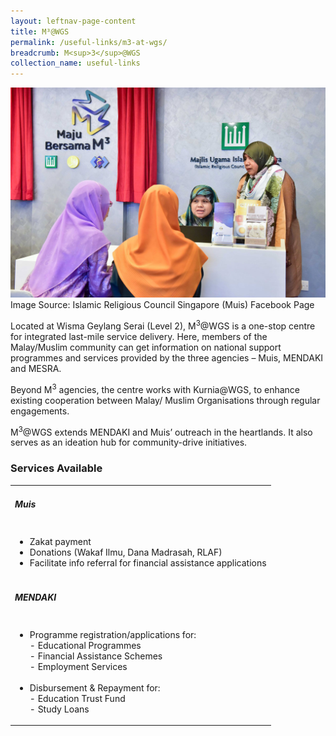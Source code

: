 ```yaml
---
layout: leftnav-page-content
title: M³@WGS
permalink: /useful-links/m3-at-wgs/
breadcrumb: M<sup>3</sup>@WGS
collection_name: useful-links
---
```


![M3@WGS](/images/m3-wgs.jpg)
<span class="caption">Image Source: Islamic Religious Council Singapore (Muis) Facebook Page</span>

Located at Wisma Geylang Serai (Level 2), M<sup>3</sup>@WGS is a one-stop centre for integrated last-mile service delivery. Here, members of the Malay/Muslim community can get information on national support programmes and services provided by the three agencies – Muis, MENDAKI and MESRA.

Beyond M<sup>3</sup> agencies, the centre works with Kurnia@WGS, to enhance existing cooperation between Malay/ Muslim Organisations through regular engagements.

M<sup>3</sup>@WGS extends MENDAKI and Muis’ outreach in the heartlands. It also serves as an ideation hub for community-drive initiatives.

### **Services Available**

<table class="table-h">
  <tr>
  <td><h5>Muis</h5></td>
  </tr>
  <tr>
    <td>
      <ul>
        <li>Zakat payment</li>
        <li>Donations (Wakaf Ilmu, Dana Madrasah, RLAF)</li>
        <li>Facilitate info referral for financial assistance applications</li>
      </ul>
    </td>
  </tr>
  <tr>
  <td><h5>MENDAKI</h5></td>
  </tr>  
  <tr>
<td>
  <ul>
    <li>Programme registration/applications for:</li>
        - Educational Programmes<br>
        - Financial Assistance Schemes<br>
        - Employment Services <br><br> 
    <li>Disbursement & Repayment for:</li>
        - Education Trust Fund<br>
        - Study Loans
  </ul>
  </td>
  </tr>
</table>
